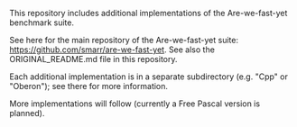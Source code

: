 This repository includes additional implementations of the Are-we-fast-yet benchmark suite.

See here for the main repository of the Are-we-fast-yet suite: https://github.com/smarr/are-we-fast-yet.
See also the ORIGINAL_README.md file in this repository.

Each additional implementation is in a separate subdirectory (e.g. "Cpp" or "Oberon"); see there for more information.

More implementations will follow (currently a Free Pascal version is planned).
